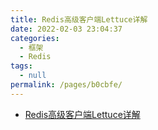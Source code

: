 ```yaml
---
title: Redis高级客户端Lettuce详解
date: 2022-02-03 23:04:37
categories: 
  - 框架
  - Redis
tags: 
  - null
permalink: /pages/b0cbfe/
---
```

- [Redis高级客户端Lettuce详解](https://www.cnblogs.com/throwable/p/11601538.html)

